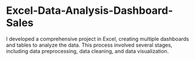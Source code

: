 # Excel-Data-Analysis-Dashboard-Sales
I developed a comprehensive project in Excel, creating multiple dashboards and tables to analyze the data. This process involved several stages, including data preprocessing, data cleaning, and data visualization.
